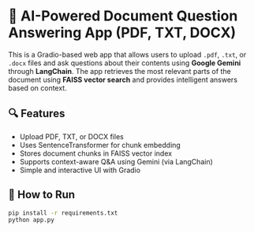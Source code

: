 # 📄 AI-Powered Document Question Answering App (PDF, TXT, DOCX)

This is a Gradio-based web app that allows users to upload `.pdf`, `.txt`, or `.docx` files and ask questions about their contents using **Google Gemini** through **LangChain**. The app retrieves the most relevant parts of the document using **FAISS vector search** and provides intelligent answers based on context.

## 🔍 Features

- Upload PDF, TXT, or DOCX files
- Uses SentenceTransformer for chunk embedding
- Stores document chunks in FAISS vector index
- Supports context-aware Q&A using Gemini (via LangChain)
- Simple and interactive UI with Gradio

## 🚀 How to Run

```bash
pip install -r requirements.txt
python app.py
